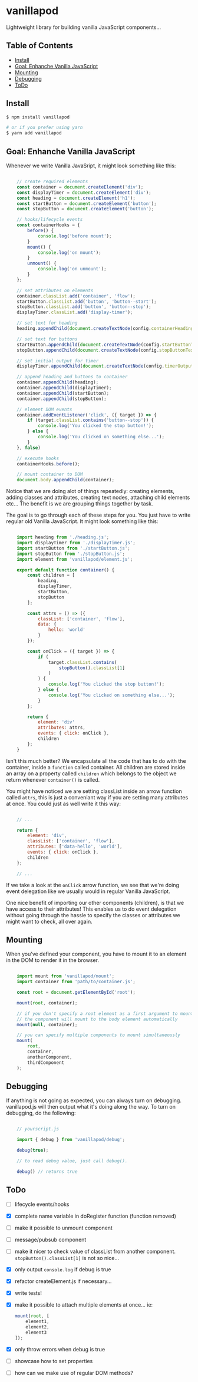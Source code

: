 # vanillapod

Lightweight library for building vanilla JavaScript components...

## Table of Contents

<!-- START doctoc generated TOC please keep comment here to allow auto update -->
<!-- DON'T EDIT THIS SECTION, INSTEAD RE-RUN doctoc TO UPDATE -->


- [Install](#install)
- [Goal: Enhanche Vanilla JavaScript](#goal-enhanche-vanilla-javascript)
- [Mounting](#mounting)
- [Debugging](#debugging)
- [ToDo](#todo)

<!-- END doctoc generated TOC please keep comment here to allow auto update -->

## Install

```bash
$ npm install vanillapod

# or if you prefer using yarn
$ yarn add vanillapod
```

## Goal: Enhanche Vanilla JavaScript

Whenever we write Vanilla JavaSript, it might look something like this:

```javascript

    // create required elements
    const container = document.createElement('div');
    const displayTimer = document.createElement('div');
    const heading = document.createElement('h1');
    const startButton = document.createElement('button');
    const stopButton = document.createElement('button');

    // hooks/lifecycle events
    const containerHooks = {
        before() {
            console.log('before mount');
        }
        mount() {
            console.log('on mount');
        }
        unmount() {
            console.log('on unmount');
        }
    };

    // set attributes on elements
    container.classList.add('container', 'flow');
    startButton.classList.add('button', 'button--start');
    stopButton.classList.add('button', 'button--stop');
    displayTimer.classList.add('display-timer');

    // set text for heading
    heading.appendChild(document.createTextNode(config.containerHeading));

    // set text for buttons
    startButton.appendChild(document.createTextNode(config.startButtonText));
    stopButton.appendChild(document.createTextNode(config.stopButtonText));

    // set initial output for timer
    displayTimer.appendChild(document.createTextNode(config.timerOutput));

    // append heading and buttons to container
    container.appendChild(heading);
    container.appendChild(displayTimer);
    container.appendChild(startButton);
    container.appendChild(stopButton);

    // element DOM events
    container.addEventListener('click', ({ target }) => {
        if (target.classList.contains('button--stop')) {
            console.log('You clicked the stop button!');
        } else {
            console.log('You clicked on something else...');
        }
    }, false)

    // execute hooks
    containerHooks.before();

    // mount container to DOM
    document.body.appendChild(container);

```

Notice that we are doing alot of things repeatedly: creating elements, adding classes and attributes, creating text nodes, attaching child elements etc... The benefit is we are grouping things together by task.

The goal is to go through each of these steps for you. You just have to write regular old Vanilla JavaScript. It might look something like this:

```javascript

    import heading from './heading.js';
    import displayTimer from './displayTimer.js';
    import startButton from './startButton.js';
    import stopButton from './stopButton.js';
    import element from 'vanillapod/element.js';

    export default function container() {
        const children = [
            heading,
            displayTimer,
            startButton,
            stopButton
        ];

        const attrs = () => ({
            classList: ['container', 'flow'],
            data: {
                hello: 'world'
            }
        });

        const onClick = ({ target }) => {
            if (
                target.classList.contains(
                    stopButton().classList[1]
                )
            ) {
                console.log('You clicked the stop button!');
            } else {
                console.log('You clicked on something else...');
            }
        };

        return {
            element: 'div'
            attributes: attrs,
            events: { click: onClick },
            children
        };
    }

```

Isn't this much better? We encapsulate all the code that has to do with the container, inside a `function` called container. All children are stored inside an array on a property called `children` which belongs to the object we return whenever `container()` is called.

You might have noticed we are setting classList inside an arrow function called `attrs`, this is just a conveniant way if you are setting many attributes at once. You could just as well write it this way:

```javascript

    // ...

    return {
        element: 'div',
        classList: ['container', 'flow'],
        attributes: ['data-hello', 'world'],
        events: { click: onClick },
        children
    };

    // ...

```

If we take a look at the `onClick` arrow function, we see that we're doing event delegation like we usually would in regular Vanilla JavaScript.

One nice benefit of importing our other components (children), is that we have access to their attributes! This enables us to do event delegation without going through the hassle to specify the classes or attributes we might want to check, all over again.

## Mounting

When you've defined your component, you have to mount it to an element in the DOM to render it in the browser.

```javascript

    import mount from 'vanillapod/mount';
    import container from 'path/to/container.js';

    const root = document.getElementById('root');

    mount(root, container);

    // if you don't specify a root element as a first argument to mount(),
    // the component will mount to the body element automatically
    mount(null, container);

    // you can specify multiple components to mount simultaneously
    mount(
        root,
        container,
        anotherComponent,
        thirdComponent
    );

```

## Debugging

If anything is not going as expected, you can always turn on debugging. vanillapod.js will then output what it's doing along the way. To turn on debugging, do the following:

```javascript

    // yourscript.js

    import { debug } from 'vanillapod/debug';

    debug(true);

    // to read debug value, just call debug().

    debug() // returns true

```
    

## ToDo

- [ ] lifecycle events/hooks
- [x] complete name variable in doRegister function (function removed)
- [ ] make it possible to unmount component
- [ ] message/pubsub component
- [ ] make it nicer to check value of classList from another component. `stopButton().classList[1]` is not so nice...
- [x] only output `console.log` if debug is true
- [x] refactor createElement.js if necessary...
- [x] write tests!
- [x] make it possible to attach multiple elements at once... ie: 

    ```javascript
    mount(root, [
        element1,
        element2,
        element3
    ]);
    ```

- [x] only throw errors when debug is true
- [ ] showcase how to set properties
- [ ] how can we make use of regular DOM methods?
